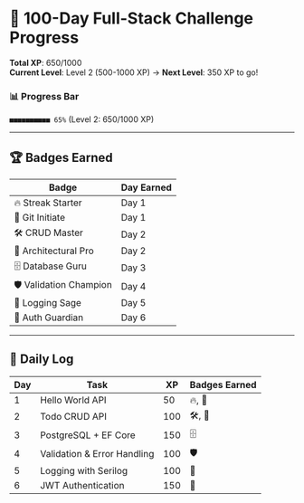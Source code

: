 # 🚀 100-Day Full-Stack Challenge Progress  
**Total XP**: 650/1000  
**Current Level**: Level 2 (500-1000 XP) → **Next Level**: 350 XP to go!  

### 📊 Progress Bar  
`■■■■■■■■■■ 65%` (Level 2: 650/1000 XP)  

---

## 🏆 Badges Earned  
| Badge               | Day Earned |  
|----------------------|------------|  
| 🔥 Streak Starter    | Day 1      |  
| 🎉 Git Initiate      | Day 1      |  
| 🛠️ CRUD Master      | Day 2      |  
| 🎯 Architectural Pro | Day 2      |  
| 🗄️ Database Guru    | Day 3      |  
| 🛡️ Validation Champion | Day 4     |  
| 📜 Logging Sage      | Day 5      |  
| 🔐 Auth Guardian     | Day 6      |  

---

## 📅 Daily Log  
| Day | Task                          | XP  | Badges Earned       |  
|-----|-------------------------------|-----|---------------------|  
| 1   | Hello World API               | 50  | 🔥, 🎉             |  
| 2   | Todo CRUD API                 | 100 | 🛠️, 🎯            |  
| 3   | PostgreSQL + EF Core          | 150 | 🗄️                |  
| 4   | Validation & Error Handling   | 100 | 🛡️                |  
| 5   | Logging with Serilog          | 100 | 📜                |  
| 6   | JWT Authentication            | 150 | 🔐                |  
